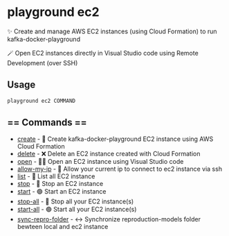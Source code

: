 # playground ec2

✨ Create and manage AWS EC2 instances (using Cloud Formation) to run kafka-docker-playground  
  
🪄 Open EC2 instances directly in Visual Studio code using Remote Development (over SSH)

## Usage

```bash
playground ec2 COMMAND
```

## == Commands ==

- [create](playground%20ec2%20create) - 👷 Create kafka-docker-playground EC2 instance using AWS Cloud Formation
- [delete](playground%20ec2%20delete) - ❌ Delete an EC2 instance created with Cloud Formation
- [open](playground%20ec2%20open) - 👨‍💻 Open an EC2 instance using Visual Studio code
- [allow-my-ip](playground%20ec2%20allow-my-ip) - 🛂 Allow your current ip to connect to ec2 instance via ssh
- [list](playground%20ec2%20list) - 🔘 List all EC2 instance
- [stop](playground%20ec2%20stop) - 🔴 Stop an EC2 instance
- [start](playground%20ec2%20start) - 🟢 Start an EC2 instance
- [stop-all](playground%20ec2%20stop-all) - 🔴 Stop all your EC2 instance(s)
- [start-all](playground%20ec2%20start-all) - 🟢 Start all your EC2 instance(s)
- [sync-repro-folder](playground%20ec2%20sync-repro-folder) - ↔️ Synchronize reproduction-models folder bewteen local and ec2 instance


